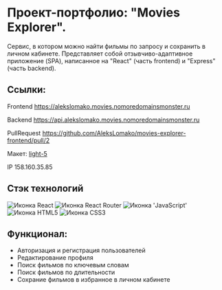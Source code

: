 # Проект-портфолио: "Movies Explorer".
Сервис, в котором можно найти фильмы по запросу и сохранить в личном кабинете. Представляет собой отзывчиво-адаптивное приложение (SPA), написанное на "React" (часть frontend) и "Express" (часть backend).

## Cсылки:

Frontend https://alekslomako.movies.nomoredomainsmonster.ru

Backend https://api.alekslomako.movies.nomoredomainsmonster.ru

PullRequest https://github.com/AleksLomako/movies-explorer-frontend/pull/2

Макет: <a href="https://www.figma.com/file/6FMWkB94wE7KTkcCgUXtnC/%D0%94%D0%B8%D0%BF%D0%BB%D0%BE%D0%BC%D0%BD%D1%8B%D0%B9-%D0%BF%D1%80%D0%BE%D0%B5%D0%BA%D1%82?type=design&node-id=1-4591&mode=design&t=a07RTPlNhaUFFlAH-0" target="_blank">light-5</a>

IP 158.160.35.85

###
<h2 align="left">Стэк технологий</h2>
<span>
  <img src="https://img.shields.io/badge/React-20232A?style=for-the-badge&logo=react&logoColor=61DAFB" alt="Иконка React">
  <img src="https://img.shields.io/badge/React_Router-CA4245?style=for-the-badge&logo=react-router&logoColor=white" alt="Иконка React Router">
  <img src="https://img.shields.io/badge/JavaScript-323330?style=for-the-badge&logo=javascript&logoColor=F7DF1E" alt="Иконка 'JavaScript'">
  <img src="https://img.shields.io/badge/HTML5-E34F26?style=for-the-badge&logo=html5&logoColor=white" alt="Иконка HTML5">
  <img src="https://img.shields.io/badge/CSS3-1572B6?style=for-the-badge&logo=css3&logoColor=white" alt="Иконка CSS3">
</span>


## Функционал:

* Авторизация и регистрация пользователей
* Редактирование профиля
* Поиск фильмов по ключевым словам
* Поиск фильмов по длительности
* Сохрание фильмов в избранное в личном кабинете

